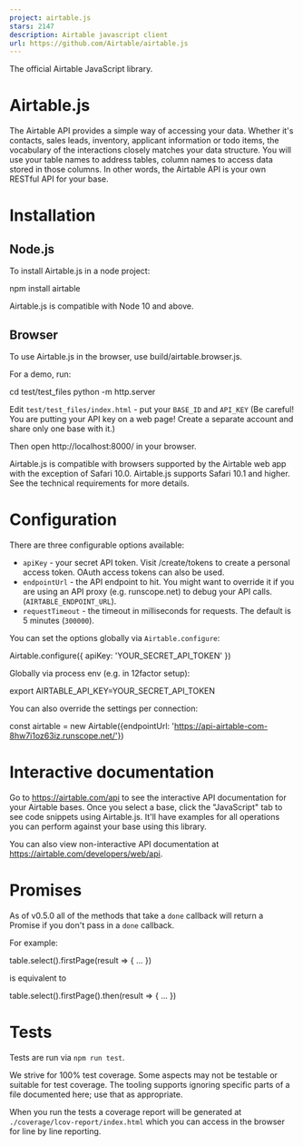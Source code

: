 ```yaml
---
project: airtable.js
stars: 2147
description: Airtable javascript client
url: https://github.com/Airtable/airtable.js
---
```


The official Airtable JavaScript library.

Airtable.js
===========

The Airtable API provides a simple way of accessing your data. Whether it's contacts, sales leads, inventory, applicant information or todo items, the vocabulary of the interactions closely matches your data structure. You will use your table names to address tables, column names to access data stored in those columns. In other words, the Airtable API is your own RESTful API for your base.

Installation
============

Node.js
-------

To install Airtable.js in a node project:

npm install airtable

Airtable.js is compatible with Node 10 and above.

Browser
-------

To use Airtable.js in the browser, use build/airtable.browser.js.

For a demo, run:

cd test/test\_files
python -m http.server

Edit `test/test_files/index.html` - put your `BASE_ID` and `API_KEY` (Be careful! You are putting your API key on a web page! Create a separate account and share only one base with it.)

Then open http://localhost:8000/ in your browser.

Airtable.js is compatible with browsers supported by the Airtable web app with the exception of Safari 10.0. Airtable.js supports Safari 10.1 and higher. See the technical requirements for more details.

Configuration
=============

There are three configurable options available:

-   `apiKey` - your secret API token. Visit /create/tokens to create a personal access token. OAuth access tokens can also be used.
-   `endpointUrl` - the API endpoint to hit. You might want to override it if you are using an API proxy (e.g. runscope.net) to debug your API calls. (`AIRTABLE_ENDPOINT_URL`).
-   `requestTimeout` - the timeout in milliseconds for requests. The default is 5 minutes (`300000`).

You can set the options globally via `Airtable.configure`:

Airtable.configure({ apiKey: 'YOUR\_SECRET\_API\_TOKEN' })

Globally via process env (e.g. in 12factor setup):

export AIRTABLE\_API\_KEY=YOUR\_SECRET\_API\_TOKEN

You can also override the settings per connection:

const airtable \= new Airtable({endpointUrl: 'https://api-airtable-com-8hw7i1oz63iz.runscope.net/'})

Interactive documentation
=========================

Go to https://airtable.com/api to see the interactive API documentation for your Airtable bases. Once you select a base, click the "JavaScript" tab to see code snippets using Airtable.js. It'll have examples for all operations you can perform against your base using this library.

You can also view non-interactive API documentation at https://airtable.com/developers/web/api.

Promises
========

As of v0.5.0 all of the methods that take a `done` callback will return a Promise if you don't pass in a `done` callback.

For example:

table.select().firstPage(result \=> { ... })

is equivalent to

table.select().firstPage().then(result \=> { ... })

Tests
=====

Tests are run via `npm run test`.

We strive for 100% test coverage. Some aspects may not be testable or suitable for test coverage. The tooling supports ignoring specific parts of a file documented here; use that as appropriate.

When you run the tests a coverage report will be generated at `./coverage/lcov-report/index.html` which you can access in the browser for line by line reporting.
